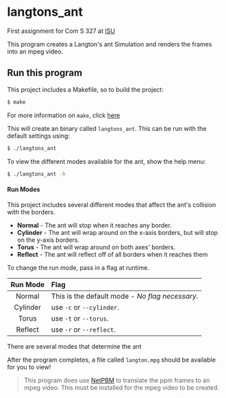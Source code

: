 # langtons_ant
First assignment for Com S 327 at [ISU](https://www.iastate.edu)

This program creates a Langton's ant Simulation and renders the frames into an
mpeg video.

## Run this program

This project includes a Makefile, so to build the project:
```bash
$ make
```
For more information on `make`, click [here](https://www.gnu.org/software/make/)

This will create an binary called `langtons_ant`. This can be 
run with the default settings using:
```bash
$ ./langtons_ant
```

To view the different modes available for the ant, show the
help menu:
```bash
$ ./langtons_ant -h
```

#### Run Modes

This project includes several different modes that affect the ant's collision 
with the borders.

- **Normal**   - The ant will stop when it reaches any border.
- **Cylinder** - The ant will wrap around on the x-axis borders, but will stop on the y-axis borders.
- **Torus**    - The ant will wrap around on both axes' borders. 
- **Reflect**  - The ant will reflect off of all borders when it reaches them

To change the run mode, pass in a flag at runtime.

| Run Mode | Flag                                            |
|:--------:|:----------------------------------------------- |
| Normal   | This is the default mode - _No flag necessary_. |
| Cylinder | use `-c` or `--cylinder`.                       |
| Torus    | use `-t` or `--torus`.                          |
| Reflect  | use `-r` or `--reflect`.                        |


There are several modes that determine the ant 

After the program completes, a file called `langton.mpg` should be 
available for you to view!

> This program does use [NetPBM](http://netpbm.sourceforge.net) to translate 
> the ppm frames to an mpeg video.  This must be installed for the mpeg video 
> to be created.
